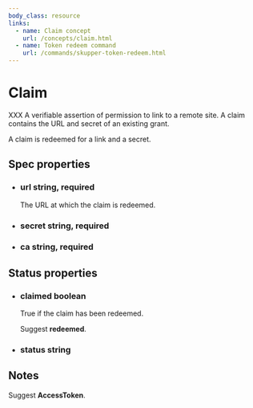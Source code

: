 ```yaml
---
body_class: resource
links:
  - name: Claim concept
    url: /concepts/claim.html
  - name: Token redeem command
    url: /commands/skupper-token-redeem.html
---
```


# Claim

<section>

XXX A verifiable assertion of permission to link to a remote
site.  A claim contains the URL and secret of an existing
grant.

A claim is redeemed for a link and a secret.

</section>

<section>

## Spec properties

- <h3 id="url">url <span class="property-info">string, required</span></h3>

  The URL at which the claim is redeemed.

- <h3 id="secret">secret <span class="property-info">string, required</span></h3>

- <h3 id="ca">ca <span class="property-info">string, required</span></h3>

</section>

<section>

## Status properties

- <h3 id="claimed">claimed <span class="property-info">boolean</span></h3>

  True if the claim has been redeemed.

  Suggest **redeemed**.

- <h3 id="status">status <span class="property-info">string</span></h3>

</section>

<section>

## Notes

Suggest **AccessToken**.

</section>
